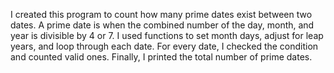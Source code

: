 I created this program to count how many prime dates exist between two dates. A prime date is when the combined number of the day, month, and year is divisible by 4 or 7. I used functions to set month days, adjust for leap years, and loop through each date. For every date, I checked the condition and counted valid ones. Finally, I printed the total number of prime dates.